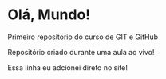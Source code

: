 # Olá, Mundo!
 Primeiro repositorio do curso de GIT e GitHub

Repositório criado durante uma aula ao vivo!

Essa linha eu adcionei direto no site!
